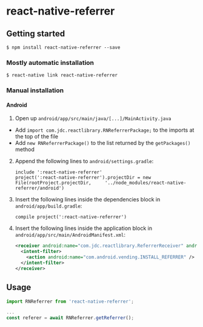 
# react-native-referrer

## Getting started

`$ npm install react-native-referrer --save`

### Mostly automatic installation

`$ react-native link react-native-referrer`

### Manual installation


#### Android

1.  Open up `android/app/src/main/java/[...]/MainActivity.java`
-   Add `import com.jdc.reactlibrary.RNReferrerPackage;` to the imports at the top of the file
-   Add `new RNReferrerPackage()` to the list returned by the `getPackages()` method
2.  Append the following lines to `android/settings.gradle`:
  	```
  	include ':react-native-referrer'
  	project(':react-native-referrer').projectDir = new File(rootProject.projectDir, 	'../node_modules/react-native-referrer/android')
  	```
3.  Insert the following lines inside the dependencies block in `android/app/build.gradle`:
  	```
  	compile project(':react-native-referrer')
  	```
4.  Insert the following lines inside the application block in `android/app/src/main/AndroidManifest.xml`:
  	```xml
  	<receiver android:name="com.jdc.reactlibrary.ReferrerReceiver" android:exported="true">
      <intent-filter>
        <action android:name="com.android.vending.INSTALL_REFERRER" />
      </intent-filter>
    </receiver>
  	```


## Usage
```javascript
import RNReferrer from 'react-native-referrer';

...
const referer = await RNReferrer.getReferrer();
```
